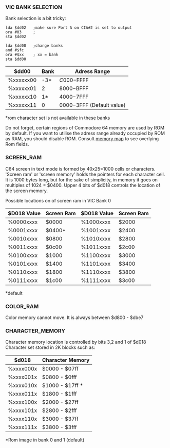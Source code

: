 ### VIC BANK SELECTION

Bank selection is a bit tricky:

```
lda $dd02   ;make sure Port A on CIA#2 is set to output
ora #03     ;
sta $dd02

lda $dd00   ;change banks
and #$fc
ora #$xx    ; xx = bank
sta $dd00
```
$dd00 | Bank | Adress Range 
---|---|---
%xxxxxx00 | -3* | $C000-$FFFF
%xxxxxx01 | 2   | $8000-$BFFF
%xxxxxx10 | 1*  |  $4000-$7FFF
%xxxxxx11 | 0   |  $0000-$3FFF (Default value)

*rom character set is not available in these banks

Do not forget, certain regions of Commodore 64 memory are used by ROM by default. If you want to utilise the adress range already occupied by ROM as RAM, you should disable ROM. Consult [memory map](https://github.com/SrHead/C64-Notes/blob/master/Memory-Map.md) to see overlying Rom fields.

### SCREEN_RAM

C64 screen in text mode is formed by 40x25=1000 cells or characters. 'Screen ram' or 'screen memory' holds the pointers for each character cell. It is 1000 bytes long, but for the sake of simplicity, in memory it goes on multiples of 1024 = $0400. Upper 4 bits of $d018 controls the location of the screen memory.

Possible locations on of screen ram in VIC Bank 0

$D018 Value | Screen Ram | $D018 Value | Screen Ram 
---------|---------------|-------------|---------
%0000xxxx | $0000 | %1000xxxx | $2000
%0001xxxx | $0400*| %1001xxxx | $2400
%0010xxxx | $0800 | %1010xxxx | $2800
%0011xxxx | $0c00 | %1011xxxx | $2c00
%0100xxxx | $1000 | %1100xxxx | $3000
%0101xxxx | $1400 | %1101xxxx | $3400
%0110xxxx | $1800 | %1110xxxx | $3800
%0111xxxx | $1c00 | %1111xxxx | $3c00

*default

### COLOR_RAM

Color memory cannot move. It is always between $d800 - $dbe7


### CHARACTER_MEMORY

Character memory location is controlled by bits 3,2 and 1 of $d018
Character set stored in 2K blocks such as:

$d018 |Character Memory
----------|--------------
%xxxx000x | $0000 - $07ff
%xxxx001x | $0800 - $0fff
%xxxx010x | $1000 - $17ff *
%xxxx011x | $1800 - $1fff
%xxxx100x | $2000 - $27ff
%xxxx101x | $2800 - $2fff
%xxxx110x | $3000 - $37ff
%xxxx111x | $3800 - $3fff

*Rom image in bank 0 and 1 (default)
